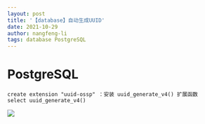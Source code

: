 ```yaml
---
layout: post
title: '【database】自动生成UUID'
date: 2021-10-29
author: nangfeng-li
tags: database PostgreSQL
---
```


# PostgreSQL

```
create extension "uuid-ossp" ：安装 uuid_generate_v4() 扩展函数
select uuid_generate_v4() 
```

![](https://nanfeng-li.github.io/assets/img/2021/1029/postgresql_uuid.png)
